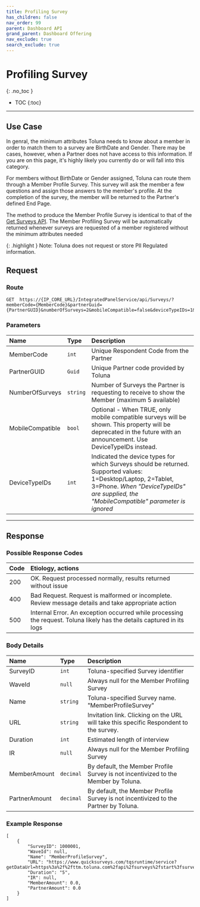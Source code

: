 ```yaml
---
title: Profiling Survey
has_children: false
nav_order: 99
parent: Dashboard API
grand_parent: Dashboard Offering
nav_exclude: true
search_exclude: true
---
```



# Profiling Survey
{: .no_toc }

* TOC
{:toc}

---

## Use Case

In genral, the minimum attributes Toluna needs to know about a member in order to match them to a survey are BirthDate and Gender. There may be cases, however, when a Partner does not have access to this information. If you are on this page, it's highly likely you currently do or will fall into this category.  

For members without BirthDate or Gender assigned, Toluna can route them through a Member Profile Survey. This survey will ask the member a few questions and assign those answers to the member's profile. At the completion of the survey, the member will be returned to the Partner's defined End Page. 

The method to produce the Member Profile Survey is identical to that of the [Get Surveys API](/dashboard/api/getsurveys.html). The Member Profiling Survey will be automatically returned whenever surveys are requested of a member registered without the minimum attributes needed

{: .highlight }
Note: Toluna does not request or store PII Regulated information.

## Request

### Route
```plaintext
GET  https://{IP_CORE_URL}/IntegratedPanelService/api/Surveys/?memberCode={MemberCode}&partnerGuid={PartnerGUID}&numberOfSurveys=2&mobileCompatible=false&deviceTypeIDs=1&deviceTypeIDs=2
```

### Parameters

| Name | Type | Description |
| :--- | :--- | :--- |
| MemberCode | ```int``` | Unique Respondent Code from the Partner |
| PartnerGUID | ```Guid``` | Unique Partner code provided by Toluna |
| NumberOfSurveys | ```string``` | Number of Surveys the Partner is requesting to receive to show the Member (maximum 5 available) |
| MobileCompatible | ```bool``` | Optional - When TRUE, only mobile compatible surveys will be shown. This property will be deprecated in the future with an announcement. Use DeviceTypeIDs instead.  |
| DeviceTypeIDs | ```int``` | Indicated the device types for which Surveys should be returned. Supported values: 1=Desktop/Laptop, 2=Tablet, 3=Phone. *When "DeviceTypeIDs" are supplied, the "MobileCompatible" parameter is ignored* |

---

## Response

### Possible Response Codes

| Code | Etiology, actions |
| :--- | :--- |
| 200 | OK. Request processed normally, results returned without issue |
| 400 | Bad Request. Request is malformed or incomplete. Review message details and take appropriate action |
| 500 | Internal Error. An exception occurred while processing the request. Toluna likely has the details captured in its logs |

### Body Details

| Name | Type | Description |
| :--- | :--- | :--- |
| SurveyID | ```int``` | Toluna-specified Survey identifier |
| WaveId | ```null``` | Always null for the Member Profiling Survey |
| Name | ```string``` | Toluna-specified Survey name. "MemberProfileSurvey" |
| URL | ```string``` | Invitation link. Clicking on the URL will take this specific Respondent to the survey. |
| Duration | ```int``` | Estimated length of interview |
| IR | ```null``` | Always null for the Member Profiling Survey |
| MemberAmount | ```decimal``` | By default, the Member Profile Survey is not incentivized to the Member by Toluna. |
| PartnerAmount | ```decimal``` | By default, the Member Profile Survey is not incentivized to the Partner by Toluna. |


### Example Response
```plaintext
[
    {
        "SurveyID": 1000001,
        "WaveId": null,
        "Name": "MemberProfileSurvey",
        "URL": "https://www.quicksurveys.com/tqsruntime/service?getDataUrl=https%3a%2f%2fttm.toluna.com%2fapi%2fsurveys%2fstart%3fsurveyStartDataEncrypted%3dcib8SUikmO4yif3RyYa%2bKLxWGCjkefejGYcNTnn3m96olsXa4e8d6HXTMy2bXMGxJUGRKgk%2b%2faHg7MNAXEOwPBe13F7k2sSRX8lRY1z62Xr2i64L1FRb%2bGdAc%2b95ruC0uETnJohyp%2bS3ORObMvDHi8lu690FOkXWc8c6ceKuQY9W2MgDTFMRaAyEOqecrioZ8P8rsub2RbgGHH2wdT0gd6AFMt8qwxjvFxzLL0%2bB1ZngPAMBFzqyPoNwrHIPhBlcki4LxNQJ2l3fePwrYpdXFrRnvbXFJDhKdC%2bw63hSEiNvxhbe5zfl%2bfv8SO9WGhyerANipTCIexuhwznxeVSCwrDlJS2O1KEdE280QqAtu2v732Dn59n2PlLf5F%2fuMI5OTYkpnsOUBpbfVJPqm76KXxqb8orBEXos5oZ3BTTIdQnMsMLWeBB7QENS3yFKRNBpYW50m9nbxfSLVvvwq%2bKqb%2fJZcvrwyX%2fTTMmkmjV26ObV2H2mXFlWDXa7PTNae8niEtX4pJ7ZuzJlqnbE6%2f3uyw%3d%3d&cultureid=7&location=IntegratedPanelService",
        "Duration": "5",
        "IR": null,
        "MemberAmount": 0.0,
        "PartnerAmount": 0.0
    }
]
```
